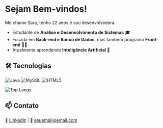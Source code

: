 # Sejam Bem-vindos! 

Me chamo Sara, tenho 22 anos e sou desenvolvedora

- Estudante de **Análise e Desenvolvimento de Sistemas** 🎓  
- Focada em **Back-end e Banco de Dados**, mas também programo **Front-end** 👩‍💻
- Atualmente aprendendo **Inteligência Artificial** 🚀

## 🛠️ Tecnologias
![Java](https://img.shields.io/badge/Java-ED8B00?style=for-the-badge&logo=java&logoColor=white)
![MySQL](https://img.shields.io/badge/MySQL-005C84?style=for-the-badge&logo=mysql&logoColor=white)
![HTML5](https://img.shields.io/badge/HTML5-E34F26?style=for-the-badge&logo=html5&logoColor=white)

![Top Langs](https://github-readme-stats.vercel.app/api/top-langs/?username=SeuUsuario&layout=compact&theme=dracula)

## 📫 Contato
💼 [LinkedIn](seu-link) | 📧 seuemail@email.com
